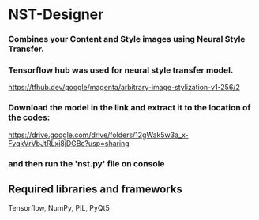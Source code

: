 # NST-Designer
### Combines your Content and Style images using Neural Style Transfer.
### Tensorflow hub was used for neural style transfer model.
https://tfhub.dev/google/magenta/arbitrary-image-stylization-v1-256/2

### Download the model in the link and extract it to the location of the codes:
https://drive.google.com/drive/folders/12gWak5w3a_x-FyqkVrVbJtRLxj8jDGBc?usp=sharing
### and then run the 'nst.py' file on console

## Required libraries and frameworks
Tensorflow, NumPy, PIL, PyQt5
